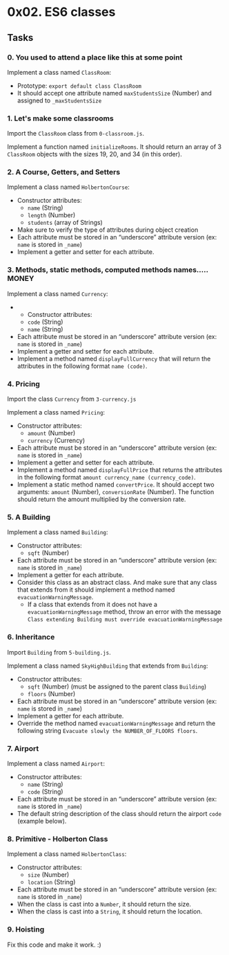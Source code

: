 # 0x02. ES6 classes
## Tasks

### 0. You used to attend a place like this at some point

Implement a class named  `ClassRoom`:

-   Prototype:  `export default class ClassRoom`
-   It should accept one attribute named  `maxStudentsSize`  (Number) and assigned to  `_maxStudentsSize`
### 1. Let's make some classrooms

Import the  `ClassRoom`  class from  `0-classroom.js`.

Implement a function named  `initializeRooms`. It should return an array of 3  `ClassRoom`  objects with the sizes 19, 20, and 34 (in this order).
### 2. A Course, Getters, and Setters

Implement a class named  `HolbertonCourse`:

-   Constructor attributes:
    -   `name`  (String)
    -   `length`  (Number)
    -   `students`  (array of Strings)
-   Make sure to verify the type of attributes during object creation
-   Each attribute must be stored in an “underscore” attribute version (ex:  `name`  is stored in  `_name`)
-   Implement a getter and setter for each attribute.
### 3. Methods, static methods, computed methods names..... MONEY

Implement a class named  `Currency`:

-   - Constructor attributes:
    -   `code`  (String)
    -   `name`  (String)
-   Each attribute must be stored in an “underscore” attribute version (ex:  `name`  is stored in  `_name`)
-   Implement a getter and setter for each attribute.
-   Implement a method named  `displayFullCurrency`  that will return the attributes in the following format  `name (code)`.
### 4. Pricing

Import the class  `Currency`  from  `3-currency.js`

Implement a class named  `Pricing`:

-   Constructor attributes:
    -   `amount`  (Number)
    -   `currency`  (Currency)
-   Each attribute must be stored in an “underscore” attribute version (ex:  `name`  is stored in  `_name`)
-   Implement a getter and setter for each attribute.
-   Implement a method named  `displayFullPrice`  that returns the attributes in the following format  `amount currency_name (currency_code)`.
-   Implement a static method named  `convertPrice`. It should accept two arguments:  `amount`  (Number),  `conversionRate`  (Number). The function should return the amount multiplied by the conversion rate.
### 5. A Building

Implement a class named  `Building`:

-   Constructor attributes:
    -   `sqft`  (Number)
-   Each attribute must be stored in an “underscore” attribute version (ex:  `name`  is stored in  `_name`)
-   Implement a getter for each attribute.
-   Consider this class as an abstract class. And make sure that any class that extends from it should implement a method named  `evacuationWarningMessage`.
    -   If a class that extends from it does not have a  `evacuationWarningMessage`  method, throw an error with the message  `Class extending Building must override evacuationWarningMessage`
### 6. Inheritance

Import  `Building`  from  `5-building.js`.

Implement a class named  `SkyHighBuilding`  that extends from  `Building`:

-   Constructor attributes:
    -   `sqft`  (Number) (must be assigned to the parent class  `Building`)
    -   `floors`  (Number)
-   Each attribute must be stored in an “underscore” attribute version (ex:  `name`  is stored in  `_name`)
-   Implement a getter for each attribute.
-   Override the method named  `evacuationWarningMessage`  and return the following string  `Evacuate slowly the NUMBER_OF_FLOORS floors`.
### 7. Airport

Implement a class named  `Airport`:

-   Constructor attributes:
    -   `name`  (String)
    -   `code`  (String)
-   Each attribute must be stored in an “underscore” attribute version (ex:  `name`  is stored in  `_name`)
-   The default string description of the class should return the airport  `code`  (example below).
### 8. Primitive - Holberton Class

Implement a class named  `HolbertonClass`:

-   Constructor attributes:
    -   `size`  (Number)
    -   `location`  (String)
-   Each attribute must be stored in an “underscore” attribute version (ex:  `name`  is stored in  `_name`)
-   When the class is cast into a  `Number`, it should return the size.
-   When the class is cast into a  `String`, it should return the location.
### 9. Hoisting

Fix this code and make it work. :)